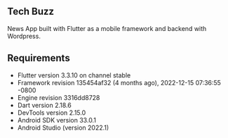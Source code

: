 ## Tech Buzz

News App built with Flutter as a mobile framework and backend with Wordpress.

## Requirements

- Flutter version 3.3.10 on channel stable
- Framework revision 135454af32 (4 months ago), 2022-12-15 07:36:55 -0800
- Engine revision 3316dd8728
- Dart version 2.18.6
- DevTools version 2.15.0
- Android SDK version 33.0.1
- Android Studio (version 2022.1)
